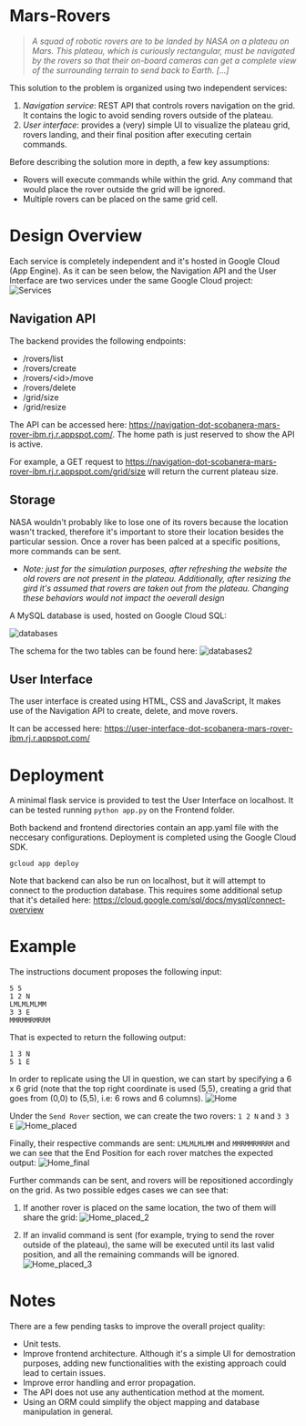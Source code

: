 # Mars-Rovers

> _A squad of robotic rovers are to be landed by NASA on a plateau on Mars. This plateau, which is curiously
rectangular, must be navigated by the rovers so that their on-board cameras can get a complete view of the
surrounding terrain to send back to Earth. [...]_

This solution to the problem is organized using two independent services:
1. *Navigation service*: REST API that controls rovers navigation on the grid. It contains the logic to avoid sending rovers outside of the plateau.
2. *User interface*: provides a (very) simple UI to visualize the plateau grid, rovers landing, and their final position after executing certain commands.

Before describing the solution more in depth, a few key assumptions:
* Rovers will execute commands while within the grid. Any command that would place the rover outside the grid will be ignored.
* Multiple rovers can be placed on the same grid cell.

# Design Overview 

Each service is completely independent and it's hosted in Google Cloud (App Engine). As it can be seen below, the Navigation API and the User Interface are two services under the same Google Cloud project:
![Services](https://user-images.githubusercontent.com/75647943/105783337-fc512500-5f54-11eb-8923-08bb172da19e.PNG)


## Navigation API 
The backend provides the following endpoints:
- /rovers/list
- /rovers/create
- /rovers/\<id\>/move
- /rovers/delete
- /grid/size
- /grid/resize
  
The API can be accessed here: https://navigation-dot-scobanera-mars-rover-ibm.rj.r.appspot.com/. The home path is just reserved to show the API is active.

For example, a GET request to https://navigation-dot-scobanera-mars-rover-ibm.rj.r.appspot.com/grid/size will return the current plateau size.

## Storage

NASA wouldn't probably like to lose one of its rovers because the location wasn't tracked, therefore it's important to store their location besides the particular session. Once a rover has been palced at a specific positions, more commands can be sent. 
- _Note: just for the simulation purposes, after refreshing the website the old rovers are not present in the plateau. Additionally, after resizing the gird it's assumed that rovers are taken out from the plateau. Changing these behaviors would not impact the oeverall design_

A MySQL database is used, hosted on Google Cloud SQL:

![databases](https://user-images.githubusercontent.com/75647943/105783324-f9eecb00-5f54-11eb-8d6b-54819401713e.PNG)

The schema for the two tables can be found here:
![databases2](https://user-images.githubusercontent.com/75647943/105783328-fa876180-5f54-11eb-864a-04e070afbabd.PNG)

## User Interface

The user interface is created using HTML, CSS and JavaScript, It makes use of the Navigation API to create, delete, and move rovers.

It can be accessed here: https://user-interface-dot-scobanera-mars-rover-ibm.rj.r.appspot.com/

# Deployment

A minimal flask service is provided to test the User Interface on localhost. It can be tested running `python app.py` on the Frontend folder.

Both backend and frontend directories contain an app.yaml file with the neccesary configurations. Deployment is completed using the Google Cloud SDK.

```
gcloud app deploy
```
Note that backend can also be run on localhost, but it will attempt to connect to the production database. This requires some additional setup that it's detailed here: https://cloud.google.com/sql/docs/mysql/connect-overview

# Example

The instructions document proposes the following input:
```
5 5
1 2 N
LMLMLMLMM
3 3 E
MMRMMRMRRM
```

That is expected to return the following output:
```
1 3 N
5 1 E
```

In order to replicate using the UI in question, we can start by specifying a 6 x 6 grid (note that the top right coordinate is used (5,5), creating a grid that goes from (0,0) to (5,5), i.e: 6 rows and 6 columns).
![Home](https://user-images.githubusercontent.com/75647943/105783330-fb1ff800-5f54-11eb-8f22-00fc5e7c0eea.PNG)

Under the `Send Rover` section, we can create the two rovers: `1 2 N` and `3 3 E`
![Home_placed](https://user-images.githubusercontent.com/75647943/105783333-fbb88e80-5f54-11eb-907e-ba413214c807.PNG)

Finally, their respective commands are sent: `LMLMLMLMM` and `MMRMMRMRRM` and we can see that the End Position for each rover matches the expected output:
![Home_final](https://user-images.githubusercontent.com/75647943/105783331-fb1ff800-5f54-11eb-9f94-8131ca53a5b5.PNG)

Further commands can be sent, and rovers will be repositioned accordingly on the grid. As two possible edges cases we can see that:

1. If another rover is placed on the same location, the two of them will share the grid:
![Home_placed_2](https://user-images.githubusercontent.com/75647943/105783334-fbb88e80-5f54-11eb-94cc-23b5d12a7d4b.PNG)

2. If an invalid command is sent (for example, trying to send the rover outside of the plateau), the same will be executed until its last valid position, and all the remaining commands will be ignored.
![Home_placed_3](https://user-images.githubusercontent.com/75647943/105783336-fc512500-5f54-11eb-9a98-8970db265bd0.PNG)

# Notes

There are a few pending tasks to improve the overall project quality:
 - Unit tests.
 - Improve frontend architecture. Although it's a simple UI for demostration purposes, adding new functionalities with the existing approach could lead to certain issues.
 - Improve error handling and error propagation.
 - The API does not use any authentication method at the moment.
 - Using an ORM could simplify the object mapping and database manipulation in general.


